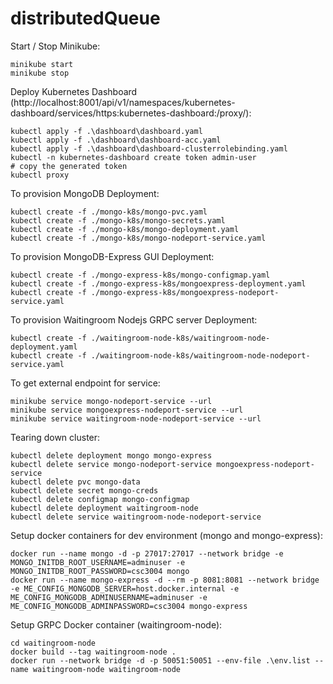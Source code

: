 # distributedQueue

Start / Stop Minikube:

```
minikube start
minikube stop
```

Deploy Kubernetes Dashboard (http://localhost:8001/api/v1/namespaces/kubernetes-dashboard/services/https:kubernetes-dashboard:/proxy/):

```
kubectl apply -f .\dashboard\dashboard.yaml
kubectl apply -f .\dashboard\dashboard-acc.yaml
kubectl apply -f .\dashboard\dashboard-clusterrolebinding.yaml
kubectl -n kubernetes-dashboard create token admin-user
# copy the generated token
kubectl proxy
```

To provision MongoDB Deployment:

```
kubectl create -f ./mongo-k8s/mongo-pvc.yaml
kubectl create -f ./mongo-k8s/mongo-secrets.yaml
kubectl create -f ./mongo-k8s/mongo-deployment.yaml
kubectl create -f ./mongo-k8s/mongo-nodeport-service.yaml
```

To provision MongoDB-Express GUI Deployment:

```
kubectl create -f ./mongo-express-k8s/mongo-configmap.yaml
kubectl create -f ./mongo-express-k8s/mongoexpress-deployment.yaml
kubectl create -f ./mongo-express-k8s/mongoexpress-nodeport-service.yaml
```

To provision Waitingroom Nodejs GRPC server Deployment:

```
kubectl create -f ./waitingroom-node-k8s/waitingroom-node-deployment.yaml
kubectl create -f ./waitingroom-node-k8s/waitingroom-node-nodeport-service.yaml
```

To get external endpoint for service:

```
minikube service mongo-nodeport-service --url
minikube service mongoexpress-nodeport-service --url
minikube service waitingroom-node-nodeport-service --url
```

Tearing down cluster:

```
kubectl delete deployment mongo mongo-express
kubectl delete service mongo-nodeport-service mongoexpress-nodeport-service
kubectl delete pvc mongo-data
kubectl delete secret mongo-creds
kubectl delete configmap mongo-configmap
kubectl delete deployment waitingroom-node
kubectl delete service waitingroom-node-nodeport-service
```

Setup docker containers for dev environment (mongo and mongo-express):

```
docker run --name mongo -d -p 27017:27017 --network bridge -e MONGO_INITDB_ROOT_USERNAME=adminuser -e MONGO_INITDB_ROOT_PASSWORD=csc3004 mongo
docker run --name mongo-express -d --rm -p 8081:8081 --network bridge -e ME_CONFIG_MONGODB_SERVER=host.docker.internal -e ME_CONFIG_MONGODB_ADMINUSERNAME=adminuser -e ME_CONFIG_MONGODB_ADMINPASSWORD=csc3004 mongo-express
```

Setup GRPC Docker container (waitingroom-node):

```
cd waitingroom-node
docker build --tag waitingroom-node .
docker run --network bridge -d -p 50051:50051 --env-file .\env.list --name waitingroom-node waitingroom-node
```
